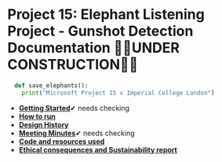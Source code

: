 # Project 15: Elephant Listening Project - Gunshot Detection Documentation 👷‍♂️UNDER CONSTRUCTION👷‍♀️

```python
  def save_elephants():
    print("Microsoft Project 15 x Imperial College London")
```

* [__Getting Started__](gettingstarted.md)✔ needs checking
* [__How to run__](howtorun.md)
* [__Design History__](designhistory.md)
* [__Meeting Minutes__](meetingminutes.md)✔ needs checking
* [__Code and resources used__](coderesources.md)
* [__Ethical consequences and Sustainability report__](ethicalsustainability.md)


